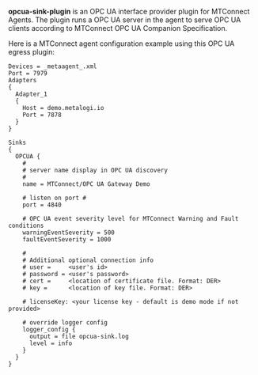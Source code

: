**opcua-sink-plugin** is an OPC UA interface provider plugin for MTConnect Agents.  The plugin runs a OPC UA server in the agent to serve OPC UA clients according to MTConnect OPC UA Companion Specification.

Here is a MTConnect agent configuration example using this OPC UA egress plugin:
```
Devices = _metaagent_.xml
Port = 7979
Adapters
{
  Adapter_1
  {
    Host = demo.metalogi.io
    Port = 7878
  }
}

Sinks
{
  OPCUA {
    #
    # server name display in OPC UA discovery
    #
    name = MTConnect/OPC UA Gateway Demo

    # listen on port #
    port = 4840

    # OPC UA event severity level for MTConnect Warning and Fault conditions
    warningEventSeverity = 500
    faultEventSeverity = 1000

    #
    # Additional optional connection info
    # user =     <user's id>
    # password = <user's password>
    # cert =     <location of certificate file. Format: DER>
    # key =      <location of key file. Format: DER>

    # licenseKey: <your license key - default is demo mode if not provided>

    # override logger config 
    logger_config {
      output = file opcua-sink.log
      level = info
    }
  }
}
```
